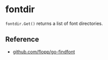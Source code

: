 # fontdir

`fontdir.Get()` returns a list of font directories.

## Reference

- [github.com/flopp/go-findfont](https://github.com/flopp/go-findfont)
